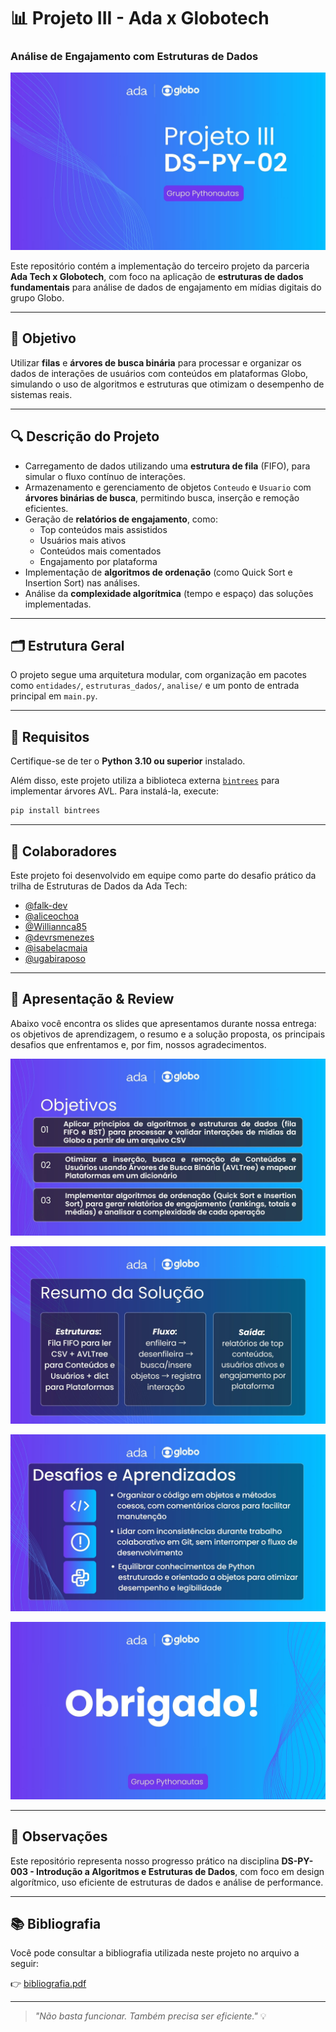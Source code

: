 # 📊 Projeto III - Ada x Globotech  
### Análise de Engajamento com Estruturas de Dados

![Capa do projeto III DS-PY-19 com os logos da Ada e da Globo ao topo, fundo gradiente roxo-azul e o botão “Grupo Pythonautas”](imagens/imagem1.jpg)

Este repositório contém a implementação do terceiro projeto da parceria **Ada Tech x Globotech**, com foco na aplicação de **estruturas de dados fundamentais** para análise de dados de engajamento em mídias digitais do grupo Globo.

---

## 🎯 Objetivo

Utilizar **filas** e **árvores de busca binária** para processar e organizar os dados de interações de usuários com conteúdos em plataformas Globo, simulando o uso de algoritmos e estruturas que otimizam o desempenho de sistemas reais.

---

## 🔍 Descrição do Projeto

- Carregamento de dados utilizando uma **estrutura de fila** (FIFO), para simular o fluxo contínuo de interações.
- Armazenamento e gerenciamento de objetos `Conteudo` e `Usuario` com **árvores binárias de busca**, permitindo busca, inserção e remoção eficientes.
- Geração de **relatórios de engajamento**, como:
  - Top conteúdos mais assistidos
  - Usuários mais ativos
  - Conteúdos mais comentados
  - Engajamento por plataforma
- Implementação de **algoritmos de ordenação** (como Quick Sort e Insertion Sort) nas análises.
- Análise da **complexidade algorítmica** (tempo e espaço) das soluções implementadas.

---

## 🗂️ Estrutura Geral

O projeto segue uma arquitetura modular, com organização em pacotes como `entidades/`, `estruturas_dados/`, `analise/` e um ponto de entrada principal em `main.py`.

---

## 🔧 Requisitos

Certifique-se de ter o **Python 3.10 ou superior** instalado.

Além disso, este projeto utiliza a biblioteca externa [`bintrees`](https://pypi.org/project/bintrees/) para implementar árvores AVL. Para instalá-la, execute:

```bash
pip install bintrees
```
---

## 👥 Colaboradores

Este projeto foi desenvolvido em equipe como parte do desafio prático da trilha de Estruturas de Dados da Ada Tech:

- [@falk-dev](https://github.com/falk-dev)  
- [@aliceochoa](https://github.com/aliceochoa)  
- [@Williannca85](https://github.com/Williannca85)  
- [@devrsmenezes](https://github.com/devrsmenezes)  
- [@isabelacmaia](https://github.com/isabelacmaia)
- [@ugabiraposo](https://github.com/ugabiraposo)

---

## 📑 Apresentação & Review
Abaixo você encontra os slides que apresentamos durante nossa entrega: os objetivos de aprendizagem, o resumo e a solução proposta, os principais desafios que enfrentamos e, por fim, nossos agradecimentos.

![Objetivos de Aprendizagem da Fase 3.](imagens/imagem2.jpg)

![Resumo da Fase 3 e a Solução Proposta](imagens/imagem3.jpg)

![Desafios e Aprendizados que enfrentamos no desenvolvimento da fase 3](imagens/imagem4.jpg)

![Slide de agradecimento com os logos da Ada e da Globo, fundo gradiente roxo-azul e o texto “Obrigado” centralizado](imagens/imagem5.jpg)

---

## 📝 Observações

Este repositório representa nosso progresso prático na disciplina **DS-PY-003 - Introdução a Algoritmos e Estruturas de Dados**, com foco em design algorítmico, uso eficiente de estruturas de dados e análise de performance.

---

## 📚 Bibliografia

Você pode consultar a bibliografia utilizada neste projeto no arquivo a seguir:

👉 [bibliografia.pdf](./bibliografia.pdf)

---

> _"Não basta funcionar. Também precisa ser eficiente."_ 💡
